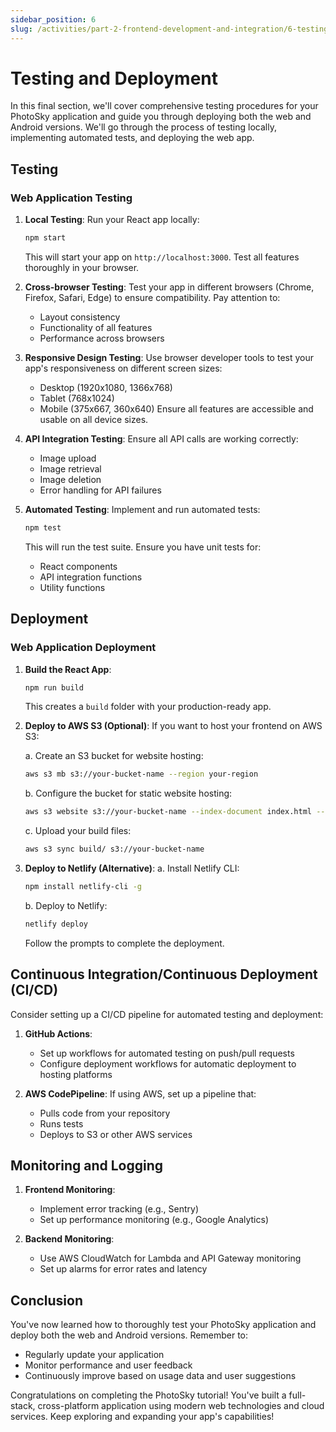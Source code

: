 ```yaml
---
sidebar_position: 6
slug: /activities/part-2-frontend-development-and-integration/6-testing-and-deployment
---
```


# Testing and Deployment

In this final section, we'll cover comprehensive testing procedures for your PhotoSky application and guide you through deploying both the web and Android versions. We'll go through the process of testing locally, implementing automated tests, and deploying the web app.

## Testing

### Web Application Testing

1. **Local Testing**:
   Run your React app locally:
   ```bash
   npm start
   ```
   This will start your app on `http://localhost:3000`. Test all features thoroughly in your browser.

2. **Cross-browser Testing**:
   Test your app in different browsers (Chrome, Firefox, Safari, Edge) to ensure compatibility. Pay attention to:
   - Layout consistency
   - Functionality of all features
   - Performance across browsers

3. **Responsive Design Testing**:
   Use browser developer tools to test your app's responsiveness on different screen sizes:
   - Desktop (1920x1080, 1366x768)
   - Tablet (768x1024)
   - Mobile (375x667, 360x640)
   Ensure all features are accessible and usable on all device sizes.

4. **API Integration Testing**:
   Ensure all API calls are working correctly:
   - Image upload
   - Image retrieval
   - Image deletion
   - Error handling for API failures

5. **Automated Testing**:
   Implement and run automated tests:
   ```bash
   npm test
   ```
   This will run the test suite. Ensure you have unit tests for:
   - React components
   - API integration functions
   - Utility functions


## Deployment

### Web Application Deployment

1. **Build the React App**:
   ```bash
   npm run build
   ```
   This creates a `build` folder with your production-ready app.

2. **Deploy to AWS S3 (Optional)**:
   If you want to host your frontend on AWS S3:
   
   a. Create an S3 bucket for website hosting:
   ```bash
   aws s3 mb s3://your-bucket-name --region your-region
   ```
   
   b. Configure the bucket for static website hosting:
   ```bash
   aws s3 website s3://your-bucket-name --index-document index.html --error-document index.html
   ```
   
   c. Upload your build files:
   ```bash
   aws s3 sync build/ s3://your-bucket-name
   ```

3. **Deploy to Netlify (Alternative)**:
   a. Install Netlify CLI:
   ```bash
   npm install netlify-cli -g
   ```
   
   b. Deploy to Netlify:
   ```bash
   netlify deploy
   ```
   Follow the prompts to complete the deployment.

## Continuous Integration/Continuous Deployment (CI/CD)

Consider setting up a CI/CD pipeline for automated testing and deployment:

1. **GitHub Actions**:
   - Set up workflows for automated testing on push/pull requests
   - Configure deployment workflows for automatic deployment to hosting platforms

2. **AWS CodePipeline**:
   If using AWS, set up a pipeline that:
   - Pulls code from your repository
   - Runs tests
   - Deploys to S3 or other AWS services

## Monitoring and Logging

1. **Frontend Monitoring**:
   - Implement error tracking (e.g., Sentry)
   - Set up performance monitoring (e.g., Google Analytics)

2. **Backend Monitoring**:
   - Use AWS CloudWatch for Lambda and API Gateway monitoring
   - Set up alarms for error rates and latency

## Conclusion

You've now learned how to thoroughly test your PhotoSky application and deploy both the web and Android versions. Remember to:
- Regularly update your application
- Monitor performance and user feedback
- Continuously improve based on usage data and user suggestions

Congratulations on completing the PhotoSky tutorial! You've built a full-stack, cross-platform application using modern web technologies and cloud services. Keep exploring and expanding your app's capabilities!